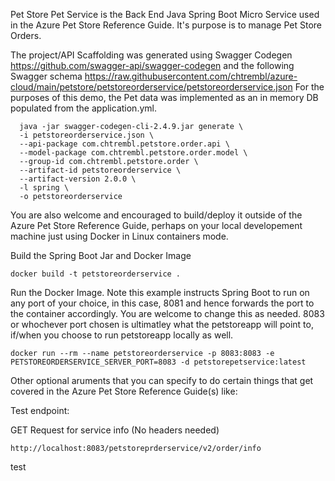 Pet Store Pet Service is the Back End Java Spring Boot Micro Service used in the Azure Pet Store Reference Guide. It's purpose is to manage Pet Store Orders.

The project/API Scaffolding was generated using Swagger Codegen https://github.com/swagger-api/swagger-codegen and the following Swagger schema https://raw.githubusercontent.com/chtrembl/azure-cloud/main/petstore/petstoreorderservice/petstoreorderservice.json For the purposes of this demo, the Pet data was implemented as an in memory DB populated from the application.yml.

```
  java -jar swagger-codegen-cli-2.4.9.jar generate \
  -i petstoreorderservice.json \
  --api-package com.chtrembl.petstore.order.api \
  --model-package com.chtrembl.petstore.order.model \
  --group-id com.chtrembl.petstore.order \
  --artifact-id petstoreorderservice \
  --artifact-version 2.0.0 \
  -l spring \
  -o petstoreorderservice
```
You are also welcome and encouraged to build/deploy it outside of the Azure Pet Store Reference Guide, perhaps on your local developement machine just using Docker in Linux containers mode.

Build the Spring Boot Jar and Docker Image

```docker build -t petstoreorderservice .```

Run the Docker Image. Note this example instructs Spring Boot to run on any port of your choice, in this case, 8081 and hence forwards the port to the container accordingly. You are welcome to change this as needed. 8083 or whochever port chosen is ultimatley what the petstoreapp will point to, if/when you choose to run petstoreapp locally as well.

```docker run --rm --name petstoreorderservice -p 8083:8083 -e PETSTOREORDERSERVICE_SERVER_PORT=8083 -d petstorepetservice:latest```

Other optional aruments that you can specify to do certain things that get covered in the Azure Pet Store Reference Guide(s) like:

Test endpoint:

GET Request for service info (No headers needed)

```http://localhost:8083/petstoreprderservice/v2/order/info```

test
